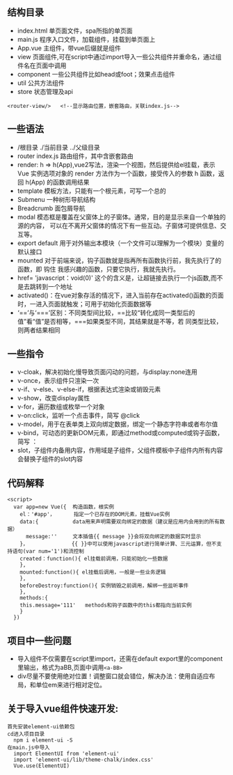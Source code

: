 ## 结构目录
- index.html 单页面文件，spa所指的单页面
- main.js 程序入口文件，加载组件，挂载到单页面上
- App.vue 主组件，带vue后缀就是组件
- view 页面组件,可在script中通过import导入一些公共组件并重命名，通过组件名在页面中调用
- component 一些公共组件比如head或foot；效果点击组件
- util 公共方法组件
- store 状态管理及api
```
<router-view/>   <!--显示路由位置，嵌套路由，关联index.js-->
```
## 一些语法
- /根目录  ./当前目录 ../父级目录
- router  index.js 路由组件，其中含嵌套路由
- render: h => h(App),vue2写法，渲染一个视图，然后提供给el挂载，表示 Vue 实例选项对象的
render 方法作为一个函数，接受传入的参数 h 函数，返回 h(App) 的函数调用结果
- template 模板方法，只能有一个根元素，可写一个总的<div>
- Submenu 一种树形导航结构
- Breadcrumb 面包屑导航
- modal 模态框是覆盖在父窗体上的子窗体。通常，目的是显示来自一个单独的源的内容，
  可以在不离开父窗体的情况下有一些互动。子窗体可提供信息、交互等。
- export default 用于对外输出本模块（一个文件可以理解为一个模块）变量的默认接口
- mounted 对于前端来说，钩子函数就是指再所有函数执行前，我先执行了的函数，即 钩住 我感兴趣的函数，只要它执行，我就先执行。
- href= 'javascript：void(0)' 这个的含义是，让超链接去执行一个js函数,而不是去跳转到一个地址
- activated()：在vue对象存活的情况下，进入当前存在activated()函数的页面时，一进入页面就触发；可用于初始化页面数据等
- ‘==’与‘===’区别：不同类型间比较，==比较“转化成同一类型后的值”看“值”是否相等，===如果类型不同，其结果就是不等，若
  同类型比较，则两者结果相同
  
## 一些指令
- v-cloak，解决初始化慢导致页面闪动的问题，与display:none连用
- v-once，表示组件只渲染一次
- v-if、v-else、v-else-if，根据表达式渲染或销毁元素
- v-show，改变display属性
- v-for，遍历数组或枚举一个对象
- v-on:click，监听一个点击事件，简写 @click
- v-model，用于在表单类上双向绑定数据，绑定一个静态字符串或者布尔值
- v-bind，可动态的更新DOM元素，即通过method或computed或钩子函数，简写 ：
- slot，子组件内备用内容，作用域是子组件，父组件模板中子组件内所有内容会替换子组件的slot内容

## 代码解释
```
<script>
  var app=new Vue({  构造函数，根实例
    el：'#app'，      指定一个已存在的DOM元素，挂载Vue实例
    data:{           data用来声明需要双向绑定的数据（建议是应用内会用到的所有数据）
      message:''     文本插值{{ message }}会将双向绑定的数据实时显示
    }，              {{ }}中可以使用javascript进行简单计算、三元运算，但不支持语句(var num='1')和流控制
    created：function(){ el挂载前调用，只能初始化一些数据
    },
    mounted:function(){ el挂载后调用，一般是一些业务逻辑
    },
    beforeDestroy:function(){ 实例销毁之前调用，解绑一些监听事件
    },
    methods:{
    this.message='111'   methods和钩子函数中的this都指向当前实例
    }
  })
```

## 项目中一些问题
- 导入组件不仅需要在script里import，还需在default export里的component里输出，格式为aBB,页面中调用```<a-BB>```
- div尽量不要使用绝对位置！调整窗口就会错位，解决办法：使用自适应布局，和单位em来进行相对定位。

## 关于导入vue组件快速开发:
```
首先安装element-ui依赖包
cd进入项目目录
  npm i element-ui -S
在main.js中导入
  import ElementUI from 'element-ui'
  import 'element-ui/lib/theme-chalk/index.css'
  Vue.use(ElementUI)
```
